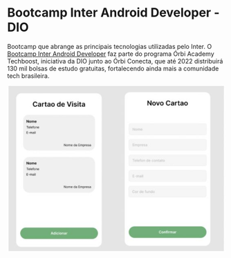 # Bootcamp Inter Android Developer - DIO
Bootcamp que abrange as principais tecnologias utilizadas pelo Inter. O [Bootcamp Inter Android Developer](https://web.digitalinnovation.one/track/inter-android-developer) faz parte do programa Órbi Academy Techboost, iniciativa da DIO junto ao Órbi Conecta, que até 2022 distribuirá 130 mil bolsas de estudo gratuitas, fortalecendo ainda mais a comunidade tech brasileira.

![Alt text](/public/static/img/project_business_card.JPG?raw=true "Template")
